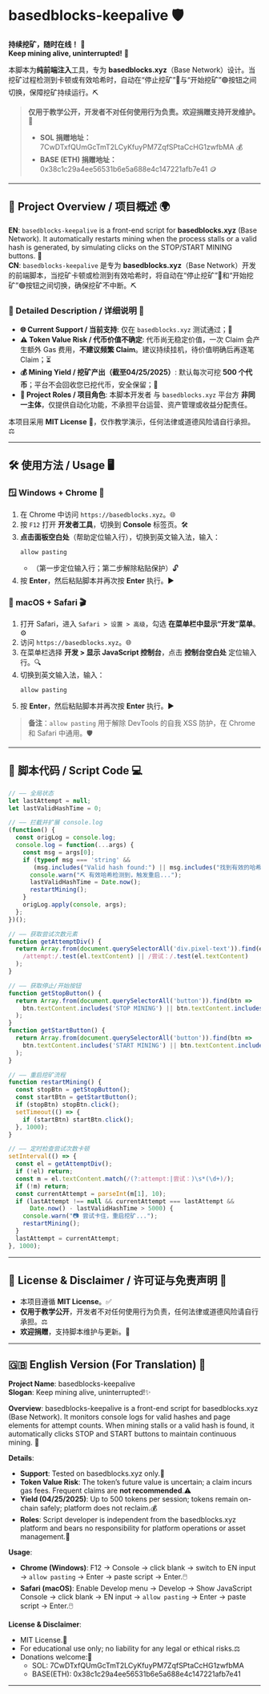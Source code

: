 # basedblocks-keepalive 🛡️

**持续挖矿，随时在线！** 🚀  
**Keep mining alive, uninterrupted!** 💎

本脚本为**纯前端注入**工具，专为 **basedblocks.xyz**（Base Network）设计。当挖矿过程检测到卡顿或有效哈希时，自动在“停止挖矿”🔴与“开始挖矿”🟢按钮之间切换，保障挖矿持续运行。⛏️  

> **仅用于教学公开，开发者不对任何使用行为负责。欢迎捐赠支持开发维护。** 🎁  
> - **SOL 捐赠地址：** 7CwDTxfQUmGcTmT2LCyKfuyPM7ZqfSPtaCcHG1zwfbMA 💰  
> - **BASE (ETH) 捐赠地址：** 0x38c1c29a4ee56531b6e5a688e4c147221afb7e41 🪙

---

## 🌟 Project Overview / 项目概述 🌍

**EN**: `basedblocks-keepalive` is a front-end script for **basedblocks.xyz** (Base Network). It automatically restarts mining when the process stalls or a valid hash is generated, by simulating clicks on the STOP/START MINING buttons. 🔄  
**CN**: `basedblocks-keepalive` 是专为 **basedblocks.xyz**（Base Network）开发的前端脚本，当挖矿卡顿或检测到有效哈希时，将自动在“停止挖矿”🔴和“开始挖矿”🟢按钮之间切换，确保挖矿不中断。⛏️

### 📝 Detailed Description / 详细说明 📖

- **🌐 Current Support / 当前支持**: 仅在 `basedblocks.xyz` 测试通过；🧪  
- **⚠️ Token Value Risk / 代币价值不确定**: 代币尚无稳定价值，一次 Claim 会产生额外 Gas 费用，**不建议频繁 Claim**。建议持续挂机，待价值明确后再逐笔 Claim；⏳  
- **💰 Mining Yield / 挖矿产出（截至04/25/2025）**: 默认每次可挖 **500 个代币**；平台不会回收您已挖代币，安全保留；🔐  
- **👥 Project Roles / 项目角色**: 本脚本开发者 与 `basedblocks.xyz` 平台方 **非同一主体**，仅提供自动化功能，不承担平台运营、资产管理或收益分配责任。

本项目采用 **MIT License** 📝，仅作教学演示，任何法律或道德风险请自行承担。⚖️

---

## 🛠️ 使用方法 / Usage 🖥️

### 🪟 Windows + Chrome 🎯

1. 在 Chrome 中访问 `https://basedblocks.xyz`。🌐  
2. 按 `F12` 打开 **开发者工具**，切换到 **Console** 标签页。🛠️  
3. **点击面板空白处**（帮助定位输入行），切换到英文输入法，输入：  
   ```
   allow pasting
   ```  
   - （第一步定位输入行；第二步解除粘贴保护）🔓  
4. 按 **Enter**，然后粘贴脚本并再次按 **Enter** 执行。▶️

### 🍎 macOS + Safari 🎬

1. 打开 Safari，进入 `Safari > 设置 > 高级`，勾选 **在菜单栏中显示“开发”菜单**。⚙️  
2. 访问 `https://basedblocks.xyz`。🌐  
3. 在菜单栏选择 **开发 > 显示 JavaScript 控制台**，点击 **控制台空白处** 定位输入行。🔍  
4. 切换到英文输入法，输入：  
   ```
   allow pasting
   ```  
5. 按 **Enter**，然后粘贴脚本并再次按 **Enter** 执行。▶️

> **备注**：`allow pasting` 用于解除 DevTools 的自我 XSS 防护，在 Chrome 和 Safari 中通用。🛡️

---

## 🔧 脚本代码 / Script Code 💻

```javascript
// —— 全局状态
let lastAttempt = null;
let lastValidHashTime = 0;

// —— 拦截并扩展 console.log
(function() {
  const origLog = console.log;
  console.log = function(...args) {
    const msg = args[0];
    if (typeof msg === 'string' &&
       (msg.includes("Valid hash found:") || msg.includes("找到有效的哈希值："))) {
      console.warn("⛏️ 有效哈希检测到，触发重启...");
      lastValidHashTime = Date.now();
      restartMining();
    }
    origLog.apply(console, args);
  };
})();

// —— 获取尝试次数元素
function getAttemptDiv() {
  return Array.from(document.querySelectorAll('div.pixel-text')).find(el =>
    /attempt:/.test(el.textContent) || /尝试：/.test(el.textContent)
  );
}

// —— 获取停止/开始按钮
function getStopButton() {
  return Array.from(document.querySelectorAll('button')).find(btn =>
    btn.textContent.includes('STOP MINING') || btn.textContent.includes('停止挖矿')
  );
}
function getStartButton() {
  return Array.from(document.querySelectorAll('button')).find(btn =>
    btn.textContent.includes('START MINING') || btn.textContent.includes('开始挖矿')
  );
}

// —— 重启挖矿流程
function restartMining() {
  const stopBtn = getStopButton();
  const startBtn = getStartButton();
  if (stopBtn) stopBtn.click();
  setTimeout(() => {
    if (startBtn) startBtn.click();
  }, 1000);
}

// —— 定时检查尝试次数卡顿
setInterval(() => {
  const el = getAttemptDiv();
  if (!el) return;
  const m = el.textContent.match(/(?:attempt:|尝试：)\s*(\d+)/);
  if (!m) return;
  const currentAttempt = parseInt(m[1], 10);
  if (lastAttempt !== null && currentAttempt === lastAttempt &&
      Date.now() - lastValidHashTime > 5000) {
    console.warn("📷 尝试卡住，重启挖矿...");
    restartMining();
  }
  lastAttempt = currentAttempt;
}, 1000);
```  

---

## 📄 License & Disclaimer / 许可证与免责声明 📜

- 本项目遵循 **MIT License**。✅  
- **仅用于教学公开**，开发者不对任何使用行为负责，任何法律或道德风险请自行承担。⚖️  
- **欢迎捐赠**，支持脚本维护与更新。🙏

---

## 🇬🇧 English Version (For Translation) 📝

**Project Name**: basedblocks-keepalive  
**Slogan**: Keep mining alive, uninterrupted!✨

**Overview**: basedblocks-keepalive is a front-end script for basedblocks.xyz (Base Network). It monitors console logs for valid hashes and page elements for attempt counts. When mining stalls or a valid hash is found, it automatically clicks STOP and START buttons to maintain continuous mining. 🔄

**Details**:

- **Support**: Tested on basedblocks.xyz only.🧪
- **Token Value Risk**: The token’s future value is uncertain; a claim incurs gas fees. Frequent claims are **not recommended**.⚠️
- **Yield (04/25/2025)**: Up to 500 tokens per session; tokens remain on-chain safely; platform does not reclaim.💰
- **Roles**: Script developer is independent from the basedblocks.xyz platform and bears no responsibility for platform operations or asset management.👥

**Usage**:

- **Chrome (Windows)**: F12 → Console → click blank → switch to EN input → `allow pasting` → Enter → paste script → Enter.🖱️
- **Safari (macOS)**: Enable Develop menu → Develop → Show JavaScript Console → click blank → EN input → `allow pasting` → Enter → paste script → Enter.🖱️

**License & Disclaimer**:

- MIT License.📜
- For educational use only; no liability for any legal or ethical risks.⚖️
- Donations welcome:💝
  - SOL: 7CwDTxfQUmGcTmT2LCyKfuyPM7ZqfSPtaCcHG1zwfbMA
  - BASE(ETH): 0x38c1c29a4ee56531b6e5a688e4c147221afb7e41

---

